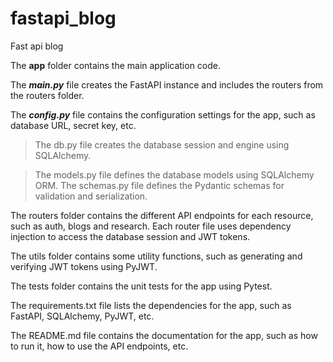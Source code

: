 # fastapi_blog
Fast api blog


The **app** folder contains the main application code.

The ***main.py*** file creates the FastAPI instance and includes the routers from the routers folder.

The __*config.py*__ file contains the configuration settings for the app, such as database URL, secret key, etc.

>The db.py file creates the database session and engine using SQLAlchemy.

>The models.py file defines the database models using SQLAlchemy ORM.
The schemas.py file defines the Pydantic schemas for validation and serialization.

The routers folder contains the different API endpoints for each resource, such as auth, blogs and research. Each router file uses dependency injection to access the database session and JWT tokens.

The utils folder contains some utility functions, such as generating and verifying JWT tokens using PyJWT.

The tests folder contains the unit tests for the app using Pytest.

The requirements.txt file lists the dependencies for the app, such as FastAPI, SQLAlchemy, PyJWT, etc.

The README.md file contains the documentation for the app, such as how to run it, how to use the API endpoints, etc.